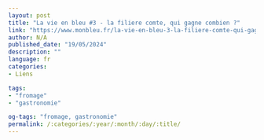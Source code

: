 ```yaml
---
layout: post
title: "La vie en bleu #3 - la filiere comte, qui gagne combien ?"
link: "https://www.monbleu.fr/la-vie-en-bleu-3-la-filiere-comte-qui-gagne-combien"
author: N/A
published_date: "19/05/2024"
description: ""
language: fr
categories:
- Liens

tags:
- "fromage"
- "gastronomie"

og-tags: "fromage, gastronomie"
permalink: /:categories/:year/:month/:day/:title/
---
```


